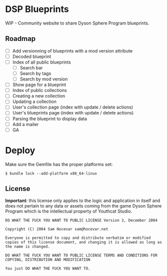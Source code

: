 # DSP Blueprints

WIP - Community website to share Dyson Sphere Program blueprints.

## Roadmap

- [ ] Add versionning of blueprints with a mod version attribute
- [ ] Decoded blueprint
- [ ] Index of all public blueprints
  - [ ] Search bar
  - [ ] Search by tags
  - [ ] Search by mod version
- [ ] Show page for a blueprint
- [ ] Index of public collections
- [ ] Creating a new collection
- [ ] Updating a collection
- [ ] User's collection page (index with update / delete actions)
- [ ] User's blueprints page (index with update / delete actions)
- [ ] Parsing the blueprint to display data
- [ ] Add a mailer
- [ ] GA

# Deploy

Make sure the Gemfile has the proper platforms set:

```
$ bundle lock --add-platform x86_64-linux
```

## License

**Important**: this license only applies to the logic and application in itself and does not pertain to any data or assets coming from the game Dyson Sphere Program which is the intellectual property of Youthcat Studio.

```
DO WHAT THE FUCK YOU WANT TO PUBLIC LICENSE Version 2, December 2004

Copyright (C) 2004 Sam Hocevar sam@hocevar.net

Everyone is permitted to copy and distribute verbatim or modified copies of this license document, and changing it is allowed as long as the name is changed.

DO WHAT THE FUCK YOU WANT TO PUBLIC LICENSE TERMS AND CONDITIONS FOR COPYING, DISTRIBUTION AND MODIFICATION

You just DO WHAT THE FUCK YOU WANT TO.
```